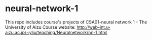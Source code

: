 # neural-network-1
This repo includes course's projects of CSA01-neural network 1 - The University of Aizu 
Course website: http://web-int.u-aizu.ac.jp/~yliu/teaching/Neuralnetwork/nn-1.html